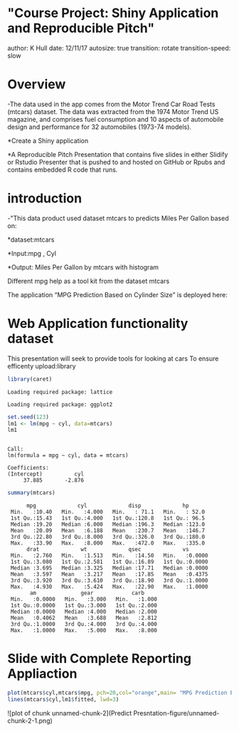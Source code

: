 
<style type="text/css">

.reveal pre code {
  display: block; padding: 0.3em;
  font-size: 1em;
  
</style>

"Course Project: Shiny Application and Reproducible Pitch"
=====================================
author: K Hull 
date: 12/11/17
autosize: true
transition: rotate
transition-speed: slow



Overview
==================================================
-The data used in the app comes from the Motor Trend Car Road Tests (mtcars) dataset. The data was extracted from the 1974 Motor Trend US magazine, and comprises fuel consumption and 10 aspects of automobile design and performance for 32 automobiles (1973-74 models). 

*Create a Shiny application

*A Reproducible Pitch Presentation that contains five slides in either Slidify or Rstudio Presenter that is pushed to and hosted on GitHub or Rpubs and contains embedded R code that runs.


introduction
==================================
-"This data product used dataset mtcars to predicts  Miles Per Gallon based on:

*dataset:mtcars

*Input:mpg , Cyl

*Output: Miles Per Gallon by mtcars with histogram

Different mpg help as a tool kit from the dataset mtcars

The application “MPG Prediction Based on Cylinder Size” is deployed here:

Web Application functionality dataset
====================================================================
This presentation will seek to provide tools for looking at 
cars
To  ensure  efficenty  upload:library

```r
library(caret)
```

```
Loading required package: lattice
```

```
Loading required package: ggplot2
```

```r
set.seed(123)
lm1 <- lm(mpg ~ cyl, data=mtcars)
lm1
```

```

Call:
lm(formula = mpg ~ cyl, data = mtcars)

Coefficients:
(Intercept)          cyl  
     37.885       -2.876  
```

```r
summary(mtcars)
```

```
      mpg             cyl             disp             hp       
 Min.   :10.40   Min.   :4.000   Min.   : 71.1   Min.   : 52.0  
 1st Qu.:15.43   1st Qu.:4.000   1st Qu.:120.8   1st Qu.: 96.5  
 Median :19.20   Median :6.000   Median :196.3   Median :123.0  
 Mean   :20.09   Mean   :6.188   Mean   :230.7   Mean   :146.7  
 3rd Qu.:22.80   3rd Qu.:8.000   3rd Qu.:326.0   3rd Qu.:180.0  
 Max.   :33.90   Max.   :8.000   Max.   :472.0   Max.   :335.0  
      drat             wt             qsec             vs        
 Min.   :2.760   Min.   :1.513   Min.   :14.50   Min.   :0.0000  
 1st Qu.:3.080   1st Qu.:2.581   1st Qu.:16.89   1st Qu.:0.0000  
 Median :3.695   Median :3.325   Median :17.71   Median :0.0000  
 Mean   :3.597   Mean   :3.217   Mean   :17.85   Mean   :0.4375  
 3rd Qu.:3.920   3rd Qu.:3.610   3rd Qu.:18.90   3rd Qu.:1.0000  
 Max.   :4.930   Max.   :5.424   Max.   :22.90   Max.   :1.0000  
       am              gear            carb      
 Min.   :0.0000   Min.   :3.000   Min.   :1.000  
 1st Qu.:0.0000   1st Qu.:3.000   1st Qu.:2.000  
 Median :0.0000   Median :4.000   Median :2.000  
 Mean   :0.4062   Mean   :3.688   Mean   :2.812  
 3rd Qu.:1.0000   3rd Qu.:4.000   3rd Qu.:4.000  
 Max.   :1.0000   Max.   :5.000   Max.   :8.000  
```



Slide with Complete Reporting Appliaction
==============================================


```r
plot(mtcars$cyl,mtcars$mpg, pch=20,col="orange",main= "MPG Prediction Based on Cylinder Size", xlab="Cylinder size",ylab="Miles Per Gallon")
lines(mtcars$cyl,lm1$fitted, lwd=3)
```

![plot of chunk unnamed-chunk-2](Predict Presntation-figure/unnamed-chunk-2-1.png)






